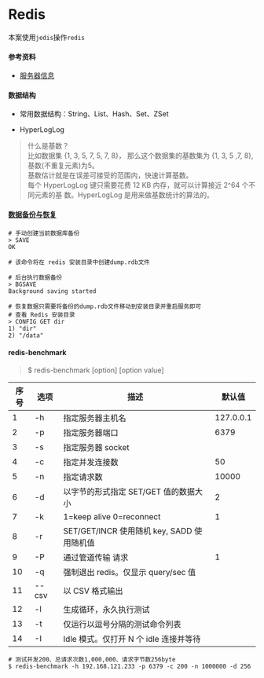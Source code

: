 # Redis

本案使用`jedis`操作`redis`

#### 参考资料
- [服务器信息](http://www.redis.net.cn/tutorial/3518.html)

#### 数据结构

- 常用数据结构：String、List、Hash、Set、ZSet

- HyperLogLog
> 什么是基数？  
> 比如数据集 {1, 3, 5, 7, 5, 7, 8}， 那么这个数据集的基数集为 {1, 3, 5 ,7, 8}, 基数(不重复元素)为5。  
> 基数估计就是在误差可接受的范围内，快速计算基数。  
> 每个 HyperLogLog 键只需要花费 12 KB 内存，就可以计算接近 2^64 个不同元素的基 数。HyperLogLog 是用来做基数统计的算法的。

#### [数据备份与恢复](http://www.redis.net.cn/tutorial/3519.html)
```
# 手动创建当前数据库备份
> SAVE
OK

# 该命令将在 redis 安装目录中创建dump.rdb文件

# 后台执行数据备份
> BGSAVE
Background saving started

# 恢复数据只需要将备份的dump.rdb文件移动到安装目录并重启服务即可
# 查看 Redis 安装目录
> CONFIG GET dir
1) "dir"
2) "/data"
```

#### redis-benchmark
> $ redis-benchmark [option] [option value]

| 序号 | 选项 | 描述 | 默认值 |
| --- | --- | --- | --- |
| 1 | -h | 指定服务器主机名 | 127.0.0.1 |
| 2 | -p | 指定服务器端口 | 6379 |
| 3 | -s | 指定服务器 socket |	
| 4 | -c | 指定并发连接数 | 50 |
| 5 | -n | 指定请求数 | 10000 |
| 6 | -d | 以字节的形式指定 SET/GET 值的数据大小 | 2 |
| 7 | -k | 1=keep alive 0=reconnect | 1 |
| 8 | -r | SET/GET/INCR 使用随机 key, SADD 使用随机值 |
| 9 | -P | 通过管道传输 <numreq> 请求 | 1 |
| 10 | -q | 强制退出 redis。仅显示 query/sec 值 |
| 11 | --csv | 以 CSV 格式输出 |
| 12 | -l | 生成循环，永久执行测试 |
| 13 | -t | 仅运行以逗号分隔的测试命令列表 |
| 14 | -I | Idle 模式。仅打开 N 个 idle 连接并等待 |

```
# 测试并发200、总请求次数1,000,000、请求字节数256byte
$ redis-benchmark -h 192.168.121.233 -p 6379 -c 200 -n 1000000 -d 256
```